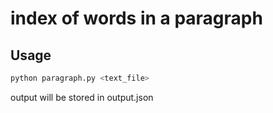# index of words in a paragraph


## Usage
```python
python paragraph.py <text_file>
```
output will be stored in output.json

